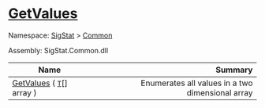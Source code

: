 # [GetValues](./ArrayExtension-100663385.md)

Namespace: [SigStat]() > [Common](./../README.md)

Assembly: SigStat.Common.dll

| Name | Summary  |
| ------| -----------:|
| [GetValues](./ArrayExtension-100663385.md) ( [`T`](./ArrayExtension-100663385.md)[] array ) | Enumerates all values in a two dimensional array
